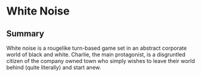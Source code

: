 # White Noise
## Summary
White noise is a rougelike turn-based game set in an abstract corporate world of black and white. Charlie, the main protagonist, is a disgruntled citizen of the company owned town who simply wishes to leave their world behind (quite literally) and start anew.
